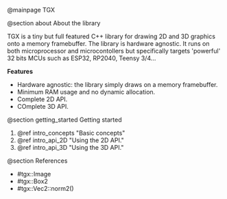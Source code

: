 @mainpage TGX

@section about About the library

TGX is a tiny but full featured C++ library for drawing 2D and 3D graphics onto a memory framebuffer.
The library is hardware agnostic. It runs on both microprocessor and microcontollers but specifically targets 
'powerful' 32 bits MCUs such as ESP32, RP2040, Teensy 3/4...
 
**Features**

- Hardware agnostic: the library simply draws on a memory framebuffer.
- Minimum RAM usage and no dynamic allocation. 
- Complete 2D API. 
- COmplete 3D API.


@section getting_started Getting started

1. @ref intro_concepts "Basic concepts"
2. @ref intro_api_2D "Using the 2D API."
3. @ref intro_api_3D "Using the 3D API."


@section References

- #tgx::Image
- #tgx::Box2
- #tgx::Vec2::norm2()